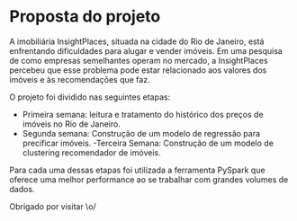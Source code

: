 # Proposta do projeto

A imobiliária InsightPlaces, situada na cidade do Rio de Janeiro, está enfrentando dificuldades para alugar e vender imóveis. Em uma pesquisa de como empresas semelhantes operam no mercado, a InsightPlaces percebeu que esse problema pode estar relacionado aos valores dos imóveis e às recomendações que faz. 

O projeto foi dividido nas seguintes etapas:

- Primeira semana: leitura e tratamento do histórico dos preços de imóveis no Rio de Janeiro.
- Segunda semana: Construção de um modelo de regressão para precificar imóveis.
-Terceira Semana: Construção de um modelo de clustering recomendador de imóveis.

Para cada uma dessas etapas foi utilizada a ferramenta PySpark que oferece uma melhor performance ao se trabalhar com grandes volumes de dados.

Obrigado por visitar \o/